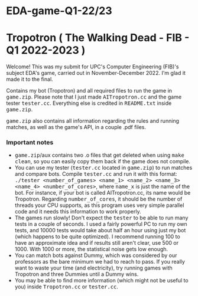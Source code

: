 # EDA-game-Q1-22/23

<h1>
  Tropotron ( The Walking Dead - FIB - Q1 2022-2023 )
</h1>


Welcome! This was my submit for UPC's Computer Engineering (FIB)'s subject EDA's game, carried out in November-December 2022. I'm glad it made it to the final.

Contains my bot (Tropotron) and all required files to run the game in <tt>game.zip</tt>. Please note that I just made <tt>AITropotron.cc</tt> and the game tester <tt>tester.cc</tt>. Everything else is credited in <tt>README.txt</tt> inside <tt>game.zip</tt>.

<tt>game.zip</tt> also contains all information regarding the rules and running matches, as well as the game's API, in a couple .pdf files.


<h3> Important notes </h3>

- <tt>game.zip</tt>/aux contains two .o files that get deleted when using <tt>make clean</tt>, so you can easily copy them back if the game does not compile.
- You can use my tester (<tt>tester.cc</tt> located in <tt>game.zip</tt>) to run matches and compare bots. Compile <tt>tester.cc</tt> and run it with this format: <tt>./tester <number_of_games> <name_1> <name_2> <name_3> <name_4> <number_of_cores></tt>, where <tt>name_x</tt> is just the name of the bot. For instance, if your bot is called AITropotron.cc, its name would be Tropotron. Regarding <tt>number_of_cores</tt>, it should be the number of threads your CPU supports, as this program uses very simple parallel code and it needs this information to work properly.
- The games run slowly! Don't expect the <tt>tester</tt> to be able to run many tests in a couple of seconds. I used a fairly powerful PC to run my own tests, and 10000 tests would take about half an hour using just my bot (which happens to be quite optimized). I recommend running 100 to have an approximate idea and if results still aren't clear, use 500 or 1000. With 1000 or more, the statistical noise gets low enough.
- You can match bots against Dummy, which was considered by our professors as the bare minimum we had to reach to pass. If you really want to waste your time (and electricity), try running games with Tropotron and three Dummies until a Dummy wins.
- You may be able to find more information (which might not be useful to you) inside <tt>Tropotron.cc</tt> or <tt>tester.cc</tt>.
